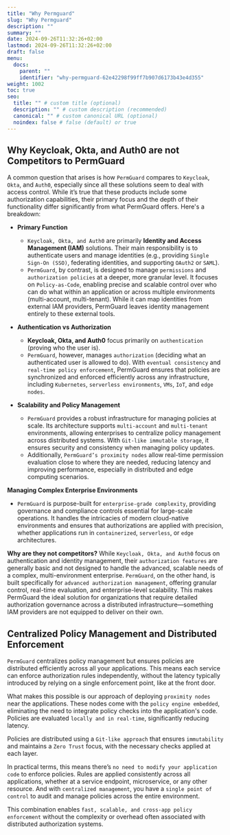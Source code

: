 ```yaml
---
title: "Why Permguard"
slug: "Why Permguard"
description: ""
summary: ""
date: 2024-09-26T11:32:26+02:00
lastmod: 2024-09-26T11:32:26+02:00
draft: false
menu:
  docs:
    parent: ""
    identifier: "why-permguard-62e42298f99ff7b907d6173b43e4d355"
weight: 1002
toc: true
seo:
  title: "" # custom title (optional)
  description: "" # custom description (recommended)
  canonical: "" # custom canonical URL (optional)
  noindex: false # false (default) or true
---
```


## Why Keycloak, Okta, and Auth0 are not Competitors to PermGuard

A common question that arises is how `PermGuard` compares to `Keycloak`, `Okta`, and `Auth0`, especially since all these solutions seem to deal with access control. While it’s true that these products include some authorization capabilities, their primary focus and the depth of their functionality differ significantly from what PermGuard offers. Here's a breakdown:

- **Primary Function**
  - `Keycloak, Okta, and Auth0` are primarily **Identity and Access Management (IAM)** solutions. Their main responsibility is to authenticate users and manage identities (e.g., providing `Single Sign-On (SSO)`, federating identities, and supporting `OAuth2` or `SAML`).
  - `PermGuard`, by contrast, is designed to manage `permissions` and `authorization policies` at a deeper, more granular level. It focuses on `Policy-as-Code`, enabling precise and scalable control over who can do what within an application or across multiple environments (multi-account, multi-tenant). While it can map identities from external IAM providers, PermGuard leaves identity management entirely to these external tools.

- **Authentication vs Authorization**
  - **Keycloak, Okta, and Auth0** focus primarily on `authentication` (proving who the user is).
  - `PermGuard`, however, manages `authorization` (deciding what an authenticated user is allowed to do). With `eventual consistency` and `real-time policy enforcement`, PermGuard ensures that policies are synchronized and enforced efficiently across any infrastructure, including `Kubernetes`, `serverless environments`, `VMs`, `IoT`, and `edge nodes`.

- **Scalability and Policy Management**
  - `PermGuard` provides a robust infrastructure for managing policies at scale. Its architecture supports `multi-account` and `multi-tenant` environments, allowing enterprises to centralize policy management across distributed systems. With `Git-like immutable storage`, it ensures security and consistency when managing policy updates.
  - Additionally, `PermGuard’s proximity nodes` allow real-time permission evaluation close to where they are needed, reducing latency and improving performance, especially in distributed and edge computing scenarios.

**Managing Complex Enterprise Environments**
  - `PermGuard` is purpose-built for `enterprise-grade complexity`, providing governance and compliance controls essential for large-scale operations. It handles the intricacies of modern cloud-native environments and ensures that authorizations are applied with precision, whether applications run in `containerized`, `serverless`, or `edge` architectures.

**Why are they not competitors?**
While `Keycloak, Okta, and Auth0` focus on authentication and identity management, their `authorization features` are generally basic and not designed to handle the advanced, scalable needs of a complex, multi-environment enterprise. `PermGuard`, on the other hand, is built specifically for `advanced authorization management`, offering granular control, real-time evaluation, and enterprise-level scalability. This makes PermGuard the ideal solution for organizations that require detailed authorization governance across a distributed infrastructure—something IAM providers are not equipped to deliver on their own.

## Centralized Policy Management and Distributed Enforcement

`PermGuard` centralizes policy management but ensures policies are distributed efficiently across all your applications. This means each service can enforce authorization rules independently, without the latency typically introduced by relying on a single enforcement point, like at the front door.

What makes this possible is our approach of deploying `proximity nodes` near the applications. These nodes come with the `policy engine embedded`, eliminating the need to integrate policy checks into the application's code. Policies are evaluated `locally and in real-time`, significantly reducing latency.

Policies are distributed using a `Git-like approach` that ensures `immutability` and maintains a `Zero Trust` focus, with the necessary checks applied at each layer.

In practical terms, this means there’s `no need to modify your application code` to enforce policies. Rules are applied consistently across all applications, whether at a service endpoint, microservice, or any other resource. And with `centralized management`, you have a `single point of control` to audit and manage policies across the entire environment.

This combination enables `fast, scalable, and cross-app policy enforcement` without the complexity or overhead often associated with distributed authorization systems.
